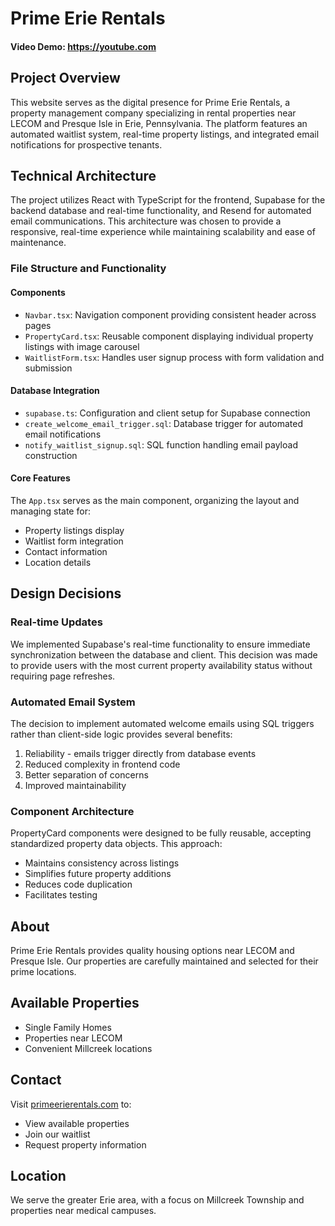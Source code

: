 
# Prime Erie Rentals
#### Video Demo: https://youtube.com

## Project Overview
This website serves as the digital presence for Prime Erie Rentals, a property management company specializing in rental properties near LECOM and Presque Isle in Erie, Pennsylvania. The platform features an automated waitlist system, real-time property listings, and integrated email notifications for prospective tenants.

## Technical Architecture
The project utilizes React with TypeScript for the frontend, Supabase for the backend database and real-time functionality, and Resend for automated email communications. This architecture was chosen to provide a responsive, real-time experience while maintaining scalability and ease of maintenance.

### File Structure and Functionality

#### Components
- `Navbar.tsx`: Navigation component providing consistent header across pages
- `PropertyCard.tsx`: Reusable component displaying individual property listings with image carousel
- `WaitlistForm.tsx`: Handles user signup process with form validation and submission

#### Database Integration
- `supabase.ts`: Configuration and client setup for Supabase connection
- `create_welcome_email_trigger.sql`: Database trigger for automated email notifications
- `notify_waitlist_signup.sql`: SQL function handling email payload construction

#### Core Features
The `App.tsx` serves as the main component, organizing the layout and managing state for:
- Property listings display
- Waitlist form integration
- Contact information
- Location details

## Design Decisions

### Real-time Updates
We implemented Supabase's real-time functionality to ensure immediate synchronization between the database and client. This decision was made to provide users with the most current property availability status without requiring page refreshes.

### Automated Email System
The decision to implement automated welcome emails using SQL triggers rather than client-side logic provides several benefits:
1. Reliability - emails trigger directly from database events
2. Reduced complexity in frontend code
3. Better separation of concerns
4. Improved maintainability

### Component Architecture
PropertyCard components were designed to be fully reusable, accepting standardized property data objects. This approach:
- Maintains consistency across listings
- Simplifies future property additions
- Reduces code duplication
- Facilitates testing

## About
Prime Erie Rentals provides quality housing options near LECOM and Presque Isle. Our properties are carefully maintained and selected for their prime locations.

## Available Properties
- Single Family Homes
- Properties near LECOM
- Convenient Millcreek locations

## Contact
Visit [primeerierentals.com](https://primeerierentals.com) to:
- View available properties
- Join our waitlist
- Request property information

## Location
We serve the greater Erie area, with a focus on Millcreek Township and properties near medical campuses.